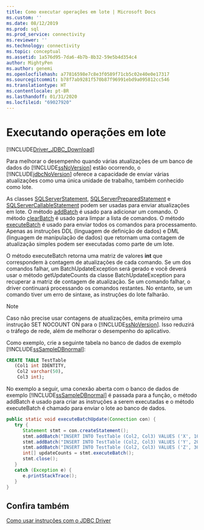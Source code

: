 ```yaml
---
title: Como executar operações em lote | Microsoft Docs
ms.custom: ''
ms.date: 08/12/2019
ms.prod: sql
ms.prod_service: connectivity
ms.reviewer: ''
ms.technology: connectivity
ms.topic: conceptual
ms.assetid: 1a576d95-7da6-4b7b-8b32-59e5b4d354c4
author: MightyPen
ms.author: genemi
ms.openlocfilehash: a77816598e7c8e3f0589f71cb5c02e40e0e17317
ms.sourcegitcommit: b78f7ab9281f570b87f96991ebd9a095812cc546
ms.translationtype: HT
ms.contentlocale: pt-BR
ms.lasthandoff: 01/31/2020
ms.locfileid: "69027920"
---
```

# <a name="performing-batch-operations"></a>Executando operações em lote
[!INCLUDE[Driver_JDBC_Download](../../includes/driver_jdbc_download.md)]

  Para melhorar o desempenho quando várias atualizações de um banco de dados do [!INCLUDE[ssNoVersion](../../includes/ssnoversion-md.md)] estão ocorrendo, o [!INCLUDE[jdbcNoVersion](../../includes/jdbcnoversion_md.md)] oferece a capacidade de enviar várias atualizações como uma única unidade de trabalho, também conhecido como lote.  
  
 As classes [SQLServerStatement](../../connect/jdbc/reference/sqlserverstatement-class.md), [SQLServerPreparedStatement](../../connect/jdbc/reference/sqlserverpreparedstatement-class.md) e [SQLServerCallableStatement](../../connect/jdbc/reference/sqlservercallablestatement-class.md) podem ser usadas para enviar atualizações em lote. O método [addBatch](../../connect/jdbc/reference/addbatch-method-sqlserverpreparedstatement.md) é usado para adicionar um comando. O método [clearBatch](../../connect/jdbc/reference/clearbatch-method-sqlserverpreparedstatement.md) é usado para limpar a lista de comandos. O método [executeBatch](../../connect/jdbc/reference/executebatch-method-sqlserverstatement.md) é usado para enviar todos os comandos para processamento. Apenas as instruções DDL (linguagem de definição de dados) e DML (linguagem de manipulação de dados) que retornam uma contagem de atualização simples podem ser executadas como parte de um lote.  
  
 O método executeBatch retorna uma matriz de valores **int** que correspondem à contagem de atualizações de cada comando. Se um dos comandos falhar, um BatchUpdateException será gerado e você deverá usar o método getUpdateCounts da classe BatchUpdateException para recuperar a matriz de contagem de atualização. Se um comando falhar, o driver continuará processando os comandos restantes. No entanto, se um comando tiver um erro de sintaxe, as instruções do lote falharão.  
  
> [!NOTE]  
>  Caso não precise usar contagens de atualizações, emita primeiro uma instrução SET NOCOUNT ON para o [!INCLUDE[ssNoVersion](../../includes/ssnoversion-md.md)]. Isso reduzirá o tráfego de rede, além de melhorar o desempenho do aplicativo.  
  
 Como exemplo, crie a seguinte tabela no banco de dados de exemplo [!INCLUDE[ssSampleDBnormal](../../includes/sssampledbnormal_md.md)]:  
  
```sql
CREATE TABLE TestTable   
   (Col1 int IDENTITY,   
    Col2 varchar(50),   
    Col3 int);  
```  
  
 No exemplo a seguir, uma conexão aberta com o banco de dados de exemplo [!INCLUDE[ssSampleDBnormal](../../includes/sssampledbnormal_md.md)] é passada para a função, o método addBatch é usado para criar as instruções a serem executadas e o método executeBatch é chamado para enviar o lote ao banco de dados.  
  
```java
public static void executeBatchUpdate(Connection con) {  
   try {  
      Statement stmt = con.createStatement();  
      stmt.addBatch("INSERT INTO TestTable (Col2, Col3) VALUES ('X', 100)");  
      stmt.addBatch("INSERT INTO TestTable (Col2, Col3) VALUES ('Y', 200)");  
      stmt.addBatch("INSERT INTO TestTable (Col2, Col3) VALUES ('Z', 300)");  
      int[] updateCounts = stmt.executeBatch();  
      stmt.close();  
   }  
   catch (Exception e) {  
      e.printStackTrace();  
   }  
}  
```  
  
## <a name="see-also"></a>Confira também  
 [Como usar instruções com o JDBC Driver](../../connect/jdbc/using-statements-with-the-jdbc-driver.md)  
  
  
